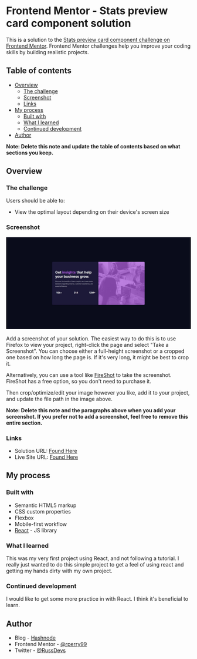# Frontend Mentor - Stats preview card component solution

This is a solution to the [Stats preview card component challenge on Frontend Mentor](https://www.frontendmentor.io/challenges/stats-preview-card-component-8JqbgoU62). Frontend Mentor challenges help you improve your coding skills by building realistic projects.

## Table of contents

- [Overview](#overview)
  - [The challenge](#the-challenge)
  - [Screenshot](#screenshot)
  - [Links](#links)
- [My process](#my-process)
  - [Built with](#built-with)
  - [What I learned](#what-i-learned)
  - [Continued development](#continued-development)
- [Author](#author)

**Note: Delete this note and update the table of contents based on what sections you keep.**

## Overview

### The challenge

Users should be able to:

- View the optimal layout depending on their device's screen size

### Screenshot

![](./screenshot.jpg)

Add a screenshot of your solution. The easiest way to do this is to use Firefox to view your project, right-click the page and select "Take a Screenshot". You can choose either a full-height screenshot or a cropped one based on how long the page is. If it's very long, it might be best to crop it.

Alternatively, you can use a tool like [FireShot](https://getfireshot.com/) to take the screenshot. FireShot has a free option, so you don't need to purchase it.

Then crop/optimize/edit your image however you like, add it to your project, and update the file path in the image above.

**Note: Delete this note and the paragraphs above when you add your screenshot. If you prefer not to add a screenshot, feel free to remove this entire section.**

### Links

- Solution URL: [Found Here](https://www.frontendmentor.io/challenges/stats-preview-card-component-8JqbgoU62/hub/react-js-rendered-card-nGkAmDVm2)
- Live Site URL: [Found Here](https://fem-status-preview-card.onrender.com/)

## My process

### Built with

- Semantic HTML5 markup
- CSS custom properties
- Flexbox
- Mobile-first workflow
- [React](https://reactjs.org/) - JS library

### What I learned

This was my very first project using React, and not following a tutorial. I really just wanted to do this simple project to get a feel of using react and getting my hands dirty with my own project.

### Continued development

I would like to get some more practice in with React. I think it's beneficial to learn.

## Author

- Blog - [Hashnode](https://russdevs.hashnode.dev/)
- Frontend Mentor - [@rperry99](https://www.frontendmentor.io/profile/rperry99)
- Twitter - [@RussDevs](https://twitter.com/russdevs)
